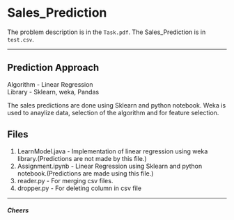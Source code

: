 # Sales_Prediction

 The problem description is in the `Task.pdf`.
 The Sales_Prediction is in `test.csv`.
 
 ---
 
 ## Prediction Approach
  Algorithm - Linear Regression  
  Library - Sklearn, weka, Pandas  
  
  The sales predictions are done using Sklearn and python notebook. Weka is used to anaylize data, selection of the algorithm and for feature selection.
  
  ## Files
  1. LearnModel.java - Implementation of linear regression using weka library.(Predictions are not made by this file.)
  2. Assignment.ipynb - Linear Regression using Sklearn and python notebook.(Predictions are made using this file.)
  3. reader.py - For merging csv files.
  4. dropper.py - For deleting column in csv file
  
  ---
  
  ##### Cheers
  
